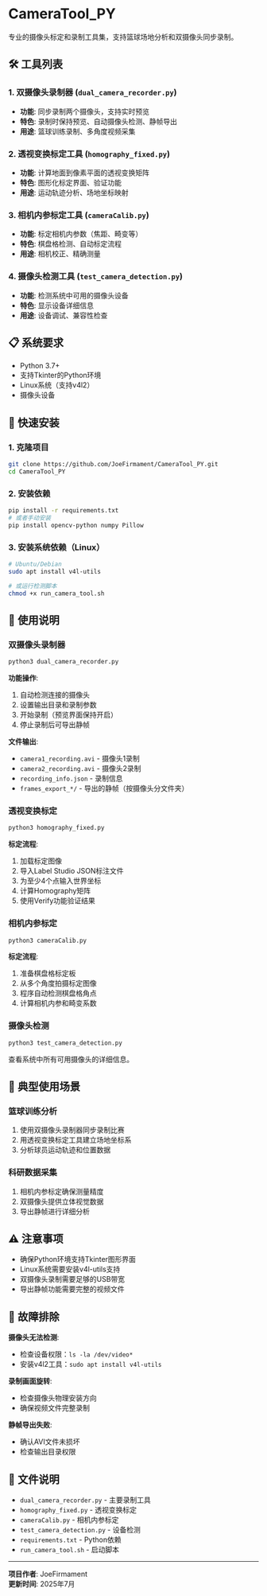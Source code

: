 # CameraTool_PY

专业的摄像头标定和录制工具集，支持篮球场地分析和双摄像头同步录制。

## 🛠️ 工具列表

### 1. 双摄像头录制器 (`dual_camera_recorder.py`)
- **功能**: 同步录制两个摄像头，支持实时预览
- **特色**: 录制时保持预览、自动摄像头检测、静帧导出
- **用途**: 篮球训练录制、多角度视频采集

### 2. 透视变换标定工具 (`homography_fixed.py`)
- **功能**: 计算地面到像素平面的透视变换矩阵
- **特色**: 图形化标定界面、验证功能
- **用途**: 运动轨迹分析、场地坐标映射

### 3. 相机内参标定工具 (`cameraCalib.py`)
- **功能**: 标定相机内参数（焦距、畸变等）
- **特色**: 棋盘格检测、自动标定流程
- **用途**: 相机校正、精确测量

### 4. 摄像头检测工具 (`test_camera_detection.py`)
- **功能**: 检测系统中可用的摄像头设备
- **特色**: 显示设备详细信息
- **用途**: 设备调试、兼容性检查

## 📋 系统要求

- Python 3.7+
- 支持Tkinter的Python环境
- Linux系统（支持v4l2）
- 摄像头设备

## 🚀 快速安装

### 1. 克隆项目
```bash
git clone https://github.com/JoeFirmament/CameraTool_PY.git
cd CameraTool_PY
```

### 2. 安装依赖
```bash
pip install -r requirements.txt
# 或者手动安装
pip install opencv-python numpy Pillow
```

### 3. 安装系统依赖（Linux）
```bash
# Ubuntu/Debian
sudo apt install v4l-utils

# 或运行检测脚本
chmod +x run_camera_tool.sh
```

## 📖 使用说明

### 双摄像头录制器
```bash
python3 dual_camera_recorder.py
```
**功能操作**:
1. 自动检测连接的摄像头
2. 设置输出目录和录制参数
3. 开始录制（预览界面保持开启）
4. 停止录制后可导出静帧

**文件输出**:
- `camera1_recording.avi` - 摄像头1录制
- `camera2_recording.avi` - 摄像头2录制  
- `recording_info.json` - 录制信息
- `frames_export_*/` - 导出的静帧（按摄像头分文件夹）

### 透视变换标定
```bash
python3 homography_fixed.py
```
**标定流程**:
1. 加载标定图像
2. 导入Label Studio JSON标注文件
3. 为至少4个点输入世界坐标
4. 计算Homography矩阵
5. 使用Verify功能验证结果

### 相机内参标定
```bash
python3 cameraCalib.py
```
**标定流程**:
1. 准备棋盘格标定板
2. 从多个角度拍摄标定图像
3. 程序自动检测棋盘格角点
4. 计算相机内参和畸变系数

### 摄像头检测
```bash
python3 test_camera_detection.py
```
查看系统中所有可用摄像头的详细信息。

## 🎯 典型使用场景

### 篮球训练分析
1. 使用双摄像头录制器同步录制比赛
2. 用透视变换标定工具建立场地坐标系
3. 分析球员运动轨迹和位置数据

### 科研数据采集
1. 相机内参标定确保测量精度
2. 双摄像头提供立体视觉数据
3. 导出静帧进行详细分析

## ⚠️ 注意事项

- 确保Python环境支持Tkinter图形界面
- Linux系统需要安装v4l-utils支持
- 双摄像头录制需要足够的USB带宽
- 导出静帧功能需要完整的视频文件

## 🔧 故障排除

**摄像头无法检测**:
- 检查设备权限：`ls -la /dev/video*`
- 安装v4l2工具：`sudo apt install v4l-utils`

**录制画面旋转**:
- 检查摄像头物理安装方向
- 确保视频文件完整录制

**静帧导出失败**:
- 确认AVI文件未损坏
- 检查输出目录权限

## 📄 文件说明

- `dual_camera_recorder.py` - 主要录制工具
- `homography_fixed.py` - 透视变换标定
- `cameraCalib.py` - 相机内参标定  
- `test_camera_detection.py` - 设备检测
- `requirements.txt` - Python依赖
- `run_camera_tool.sh` - 启动脚本

---

**项目作者**: JoeFirmament  
**更新时间**: 2025年7月